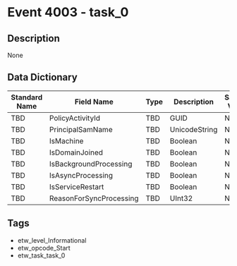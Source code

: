 # Event 4003 - task_0

## Description
None

## Data Dictionary
|Standard Name|Field Name|Type|Description|Sample Value|
|---|---|---|---|---|
|TBD|PolicyActivityId|TBD|GUID|None|None|
|TBD|PrincipalSamName|TBD|UnicodeString|None|None|
|TBD|IsMachine|TBD|Boolean|None|None|
|TBD|IsDomainJoined|TBD|Boolean|None|None|
|TBD|IsBackgroundProcessing|TBD|Boolean|None|None|
|TBD|IsAsyncProcessing|TBD|Boolean|None|None|
|TBD|IsServiceRestart|TBD|Boolean|None|None|
|TBD|ReasonForSyncProcessing|TBD|UInt32|None|None|

## Tags
* etw_level_Informational
* etw_opcode_Start
* etw_task_task_0